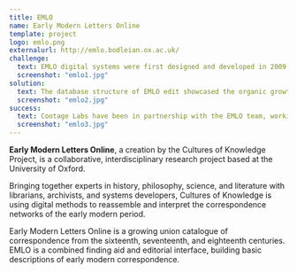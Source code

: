 ```yaml
---
title: EMLO
name: Early Modern Letters Online
template: project
logo: emlo.png
externalurl: http://emlo.bodleian.ox.ac.uk/
challenge:
  text: EMLO digital systems were first designed and developed in 2009 by the Bodleian Libraries Oxford. They have since then been in c0nstant use with the union catalogue growing in collection. In 2022, Cottage Labs were tasked with upating all of the EMLO digital systems, with the aim of modernising the software infrastructure, with monor changes to its functionality. Importantly, we had to  retain the database structure and the design interoperability, as EMLO had a few sub-systems, and they had to continue to work together, while we were upgarding each sub-system at a time.
  screenshot: "emlo1.jpg"
solution:
  text: The database structure of EMLO edit showcased the organic growth of EMLO. We identifed bottlenecks and improved the perfromance of the underlying  database design, while retaining interoperability with other old sub-systems. We modernised the design of EMLO edit taking along the editorial team and theirt ways of working.
  screenshot: "emlo2.jpg"
success:
  text: Cootage Labs have been in partnership with the EMLO team, working closely on delivering a robust technical platform to satisfy their usage and is easily maintainable. We have now developed and deployed the upgraded EMLO Edit interface and our currently working on upgrading the EMLO public discovery interface. Following this, we will be working on adding more functionality to EMLO Edit, expanding its functionality to allow community edits. We aim to complte the upgrade of all of the EMLo sub-sysytems by the end of 2024-2025 project period.
  screenshot: "emlo3.jpg"
---
```


**Early Modern Letters Online**, a creation by the Cultures of Knowledge Project, is a collaborative, interdisciplinary research project based at the University of Oxford. 

Bringing together experts in history, philosophy, science, and literature with librarians, archivists, and systems developers, Cultures of Knowledge is using digital methods to reassemble and interpret the correspondence networks of the early modern period. 

Early Modern Letters Online is a growing union catalogue of correspondence from the sixteenth, seventeenth, and eighteenth centuries. EMLO is a combined finding aid and editorial interface, building basic descriptions of early modern correspondence.